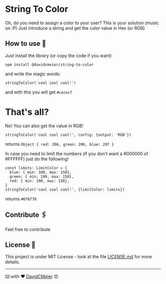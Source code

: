 # String To Color

Oh, do you need to assign a color to your user? This is your solution (music on :P)
Just introduce a string and get the color value in Hex (or RGB)

## How to use 🚀

Just install the library (or copy the code if you want)
```
npm install @davidcmeier/string-to-color
```

and write the magic words: 
```
stringToColor('cool cool cool!')
```

and with this you will get ``#cececf``

# That's all?
No! You can also get the value in RGB! 

```
stringToColor('cool cool cool!', config: {output: 'RGB'})
```
returns ``Object {
           red: 206,
           green: 206,
           blue: 207
         }``

In case you need to limit the numbers (if you don't want a #000000 of #FFFFFF) just do the following!
```
const limits: LimitColor = {
  blue: { min: 100, max: 150},
  green: { min: 100, max: 150},
  red: { min: 100, max: 150},
}
stringToColor('cool cool cool!', {limitColor: limits})
```
returns ```#6f6f70```

## Contribute 🖇️

Feel free to contribute

## License 📄

This project is under MIT License - look at the file [LICENSE.md](LICENSE.md) for more details.




---
⌨️ with ❤️ [DavidCMeier](https://github.com/DavidCMeier) 😊
